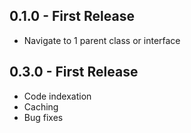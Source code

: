 ## 0.1.0 - First Release
* Navigate to 1 parent class or interface


## 0.3.0 - First Release
* Code indexation
* Caching
* Bug fixes
